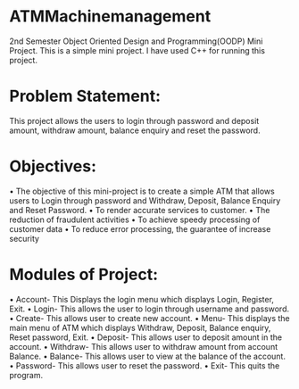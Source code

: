 # ATMMachinemanagement
2nd Semester Object Oriented Design and Programming(OODP) Mini Project. This is a simple mini project. I have used C++ for running this project.

# Problem Statement:
This project allows the users to login through password and deposit amount, withdraw amount, balance enquiry and reset the password.

# Objectives:
• The objective of this mini-project is to create a simple ATM that allows users to Login through password and Withdraw, Deposit, Balance Enquiry and Reset Password. • To render accurate services to customer. • The reduction of fraudulent activities • To achieve speedy processing of customer data • To reduce error processing, the guarantee of increase security

# Modules of Project:
• Account- This Displays the login menu which displays Login, Register, Exit. • Login- This allows the user to login through username and password. • Create- This allows user to create new account. • Menu- This displays the main menu of ATM which displays Withdraw, Deposit, Balance enquiry, Reset password, Exit. • Deposit- This allows user to deposit amount in the account. • Withdraw- This allows user to withdraw amount from account Balance. • Balance- This allows user to view at the balance of the account. • Password- This allows user to reset the password. • Exit- This quits the program.


